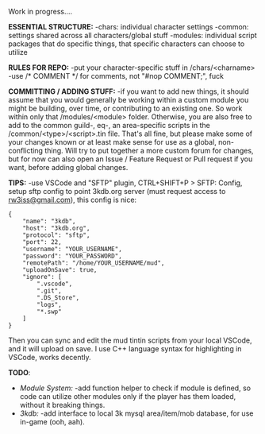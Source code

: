 Work in progress....

**ESSENTIAL STRUCTURE:**
-chars: individual character settings
-common: settings shared across all characters/global stuff
-modules: individual script packages that do specific things, that specific characters can choose to utilize


**RULES FOR REPO:**
-put your character-specific stuff in /chars/\<charname\>
-use /* COMMENT */ for comments, not "#nop COMMENT;", fuck


**COMMITTING / ADDING STUFF:**
-if you want to add new things, it should assume that you would generally be working within a custom module you might be building, over time, or contributing to an existing one. So work within only that /modules/\<module\> folder. Otherwise, you are also free to add to the common guild-, eq-, an area-specific scripts in the /common/\<type\>/\<script\>.tin file. That's all fine, but please make some of your changes known or at least make sense for use as a global, non-conflicting thing. Will try to put together a more custom forum for changes, but for now can also open an Issue / Feature Request or Pull request if you want, before adding global changes. 

**TIPS:**
-use VSCode and "SFTP" plugin, CTRL+SHIFT+P > SFTP: Config, setup sftp config to point 3kdb.org server (must request access to rw3iss@gmail.com), this config is nice:

    {
        "name": "3kdb",
        "host": "3kdb.org",
        "protocol": "sftp",
        "port": 22,
        "username": "YOUR_USERNAME",
        "password": "YOUR_PASSWORD",
        "remotePath": "/home/YOUR_USERNAME/mud",
        "uploadOnSave": true,
        "ignore": [
            ".vscode",
            ".git",
            ".DS_Store",
            "logs",
            "*.swp"
        ]
    }

Then you can sync and edit the mud tintin scripts from your local VSCode, and it will upload on save. I use C++ language syntax for highlighting in VSCode, works decently.

**TODO**:

* *Module System:*
    -add function helper to check if module is defined, so code can utilize other modules only if the player has them loaded, without it breaking things.
* *3kdb:*
    -add interface to local 3k mysql area/item/mob database, for use in-game (ooh, aah).